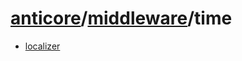 # [anticore](../../../../#reference)/[middleware](../#reference)/<a name="reference">time</a>

* [localizer](./localizer/#reference)